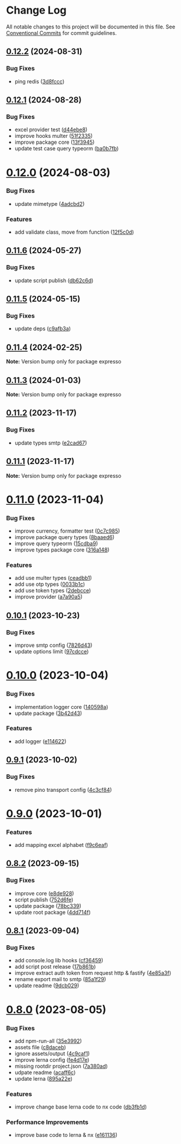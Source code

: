 # Change Log

All notable changes to this project will be documented in this file.
See [Conventional Commits](https://conventionalcommits.org) for commit guidelines.

## [0.12.2](https://github.com/masb0ymas/expresso/compare/v0.12.1...v0.12.2) (2024-08-31)

### Bug Fixes

- ping redis ([3d8fccc](https://github.com/masb0ymas/expresso/commit/3d8fccca60550d126f00d1e26b0b597573e4844a))

## [0.12.1](https://github.com/masb0ymas/expresso/compare/v0.12.0...v0.12.1) (2024-08-28)

### Bug Fixes

- excel provider test ([d44ebe8](https://github.com/masb0ymas/expresso/commit/d44ebe8c211846899054f4d43081055a42e7aa33))
- improve hooks multer ([51f2335](https://github.com/masb0ymas/expresso/commit/51f233503fa219c7dc25f646cf9ca32fdd910b42))
- improve package core ([13f3945](https://github.com/masb0ymas/expresso/commit/13f3945869acaf098006bcc6279b3019a4929313))
- update test case query typeorm ([ba0b7fb](https://github.com/masb0ymas/expresso/commit/ba0b7fbc2ec42a55159143a2a36a2e68933a603d))

# [0.12.0](https://github.com/masb0ymas/expresso/compare/v0.11.6...v0.12.0) (2024-08-03)

### Bug Fixes

- update mimetype ([4adcbd2](https://github.com/masb0ymas/expresso/commit/4adcbd2699c81ca97454389e8f3daa84524d286f))

### Features

- add validate class, move from function ([12f5c0d](https://github.com/masb0ymas/expresso/commit/12f5c0d64907ab81e9f6517633d12ba29ea8ab2c))

## [0.11.6](https://github.com/masb0ymas/expresso/compare/v0.11.5...v0.11.6) (2024-05-27)

### Bug Fixes

- update script publish ([db62c6d](https://github.com/masb0ymas/expresso/commit/db62c6daba4eb50f1ef5fdabf37268d69ecf9d92))

## [0.11.5](https://github.com/masb0ymas/expresso/compare/v0.11.4...v0.11.5) (2024-05-15)

### Bug Fixes

- update deps ([c9afb3a](https://github.com/masb0ymas/expresso/commit/c9afb3a228dce50fe928e0674b382944c802c440))

## [0.11.4](https://github.com/masb0ymas/expresso/compare/v0.11.3...v0.11.4) (2024-02-25)

**Note:** Version bump only for package expresso

## [0.11.3](https://github.com/masb0ymas/expresso/compare/v0.11.2...v0.11.3) (2024-01-03)

**Note:** Version bump only for package expresso

## [0.11.2](https://github.com/masb0ymas/expresso/compare/v0.11.1...v0.11.2) (2023-11-17)

### Bug Fixes

- update types smtp ([e2cad67](https://github.com/masb0ymas/expresso/commit/e2cad6723446575e2d5793c3119776406cfb8f2d))

## [0.11.1](https://github.com/masb0ymas/expresso/compare/v0.11.0...v0.11.1) (2023-11-17)

**Note:** Version bump only for package expresso

# [0.11.0](https://github.com/masb0ymas/expresso/compare/v0.10.1...v0.11.0) (2023-11-04)

### Bug Fixes

- improve currency, formatter test ([0c7c985](https://github.com/masb0ymas/expresso/commit/0c7c985c83b552ca5be4da6de293dc1a00525c37))
- improve package query types ([8baaed6](https://github.com/masb0ymas/expresso/commit/8baaed618b303f88325b7393373bcb7ed46882d4))
- improve query typeorm ([15cdba9](https://github.com/masb0ymas/expresso/commit/15cdba9d1b51f23e18f69be33e481d15e3159fbb))
- improve types package core ([316a148](https://github.com/masb0ymas/expresso/commit/316a148d1c5a5b4e04f3886478643730181f1385))

### Features

- add use multer types ([ceadbb1](https://github.com/masb0ymas/expresso/commit/ceadbb136a39c17ad8cb4e42c32b77df32be026b))
- add use otp types ([0033b1c](https://github.com/masb0ymas/expresso/commit/0033b1c848c9b180c275b3d7e4dbfb95b24710c2))
- add use token types ([2debcce](https://github.com/masb0ymas/expresso/commit/2debcce758fc89eb0f9f7e22f02be10fb2febac7))
- improve provider ([a7a90a5](https://github.com/masb0ymas/expresso/commit/a7a90a571770b1dc4b71dd47b889d814eab263f7))

## [0.10.1](https://github.com/masb0ymas/expresso/compare/v0.10.0...v0.10.1) (2023-10-23)

### Bug Fixes

- improve smtp config ([7826d43](https://github.com/masb0ymas/expresso/commit/7826d43e5fafc5bd9b631d414e7420118923ee5e))
- update options limit ([97cdcce](https://github.com/masb0ymas/expresso/commit/97cdcce8de7dda99617feda62769e8163649df87))

# [0.10.0](https://github.com/masb0ymas/expresso/compare/v0.9.1...v0.10.0) (2023-10-04)

### Bug Fixes

- implementation logger core ([140598a](https://github.com/masb0ymas/expresso/commit/140598a4e296de99ddee9ee5fdaf0232bb552ce5))
- update package ([3b42d43](https://github.com/masb0ymas/expresso/commit/3b42d43ce7231180cb8dda558057d3c63c13fd81))

### Features

- add logger ([e114622](https://github.com/masb0ymas/expresso/commit/e11462228430064f12b7bb16c616b7884c117e51))

## [0.9.1](https://github.com/masb0ymas/expresso/compare/v0.9.0...v0.9.1) (2023-10-02)

### Bug Fixes

- remove pino transport config ([4c3cf84](https://github.com/masb0ymas/expresso/commit/4c3cf84f26f369725161f851bb366ce87cff736d))

# [0.9.0](https://github.com/masb0ymas/expresso/compare/v0.8.2...v0.9.0) (2023-10-01)

### Features

- add mapping excel alphabet ([f9c6eaf](https://github.com/masb0ymas/expresso/commit/f9c6eafbec8bf7fe30a8a4a9034c7e97b818e7b5))

## [0.8.2](https://github.com/masb0ymas/expresso/compare/v0.8.1...v0.8.2) (2023-09-15)

### Bug Fixes

- improve core ([e8de928](https://github.com/masb0ymas/expresso/commit/e8de928e335a8c359a0e8aa733dbb21402a85c28))
- script publish ([752d6fe](https://github.com/masb0ymas/expresso/commit/752d6feae9fb0bc899d7e68d2b388de46bafcf95))
- update package ([78bc339](https://github.com/masb0ymas/expresso/commit/78bc3398ba3468b5256f39b1b6c18cf9770b0f5f))
- update root package ([4dd714f](https://github.com/masb0ymas/expresso/commit/4dd714f635e6693a176116de8015c0e7f79b2862))

## [0.8.1](https://github.com/masb0ymas/expresso/compare/v0.8.0...v0.8.1) (2023-09-04)

### Bug Fixes

- add console.log lib hooks ([cf36459](https://github.com/masb0ymas/expresso/commit/cf36459395f87cb01b6d78d9da7773369a6b5d88))
- add script post release ([17b861b](https://github.com/masb0ymas/expresso/commit/17b861b014360f918e76267335280cd5866ee085))
- improve extract auth token from request http & fastify ([4e85a3f](https://github.com/masb0ymas/expresso/commit/4e85a3fcbfdd8f8aa3173bfc8cc6d9e7886442c8))
- rename export mail to smtp ([85a1f29](https://github.com/masb0ymas/expresso/commit/85a1f29a539b8a60b563444a23b8b526f29c6e58))
- update readme ([9dcb029](https://github.com/masb0ymas/expresso/commit/9dcb029eb76a6bbbd98ee441da79aceaf5eebdc8))

# [0.8.0](https://github.com/masb0ymas/expresso/compare/v0.7.5...v0.8.0) (2023-08-05)

### Bug Fixes

- add npm-run-all ([35e3992](https://github.com/masb0ymas/expresso/commit/35e399271d390570154c34fc8df4144e9cf41102))
- assets file ([c8daceb](https://github.com/masb0ymas/expresso/commit/c8dacebb66b751199c7ca711e77a9f223fd2d4a2))
- ignore assets/output ([4c9caf1](https://github.com/masb0ymas/expresso/commit/4c9caf1ee1b8c75fa52a261b5b29c24335d44a64))
- improve lerna config ([fe4d17e](https://github.com/masb0ymas/expresso/commit/fe4d17e21dc4dd4b2b971a0e4799c2cfd7d8305d))
- missing rootdir project.json ([7a380ad](https://github.com/masb0ymas/expresso/commit/7a380ad83c079cae72dcb629b2522177fe2454f9))
- udpate readme ([acaff6c](https://github.com/masb0ymas/expresso/commit/acaff6c7377da6f43b230698ae9b6bb981b9d296))
- update lerna ([895a22e](https://github.com/masb0ymas/expresso/commit/895a22efa7a3168070732604ed6985cb7f134ccf))

### Features

- improve change base lerna code to nx code ([db3fb1d](https://github.com/masb0ymas/expresso/commit/db3fb1ddf5933aeb229c9761e03e13e100084b32))

### Performance Improvements

- improve base code to lerna & nx ([e161136](https://github.com/masb0ymas/expresso/commit/e161136559ed99d821150c950f6c96d157344958))
